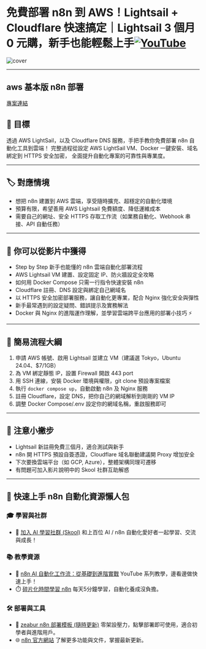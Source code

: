 # 免費部署 n8n 到 AWS！Lightsail + Cloudflare 快速搞定｜Lightsail 3 個月 0 元購，新手也能輕鬆上手[![YouTube](https://img.shields.io/badge/Watch%20on-YouTube-red?logo=youtube)](https://youtu.be/VsYy-1CHtns)

![cover](https://github.com/qwedsazxc78/ai-automation-n8n/blob/main/n8n/28-deploy-n8n-in-aws/cover.png?raw=true)

---

## aws 基本版 n8n 部署

[專案連結](https://github.com/qwedsazxc78/ai-automation-n8n/tree/main/cloud-ai/aws)

## 🎯 目標

透過 AWS LightSail，以及 Cloudflare DNS 服務，手把手教你免費部署 n8n 自動化工具到雲端！
完整過程從設定 AWS LightSail VM、Docker 一鍵安裝、域名綁定到 HTTPS 安全加密，
全面提升自動化專案的可靠性與專業度。

---

## 🏷️ 對應情境

* 想把 n8n 建置到 AWS 雲端，享受隨時擴充、超穩定的自動化環境
* 預算有限，希望善用 AWS Lightsail 免費額度、降低運維成本
* 需要自己的網址、安全 HTTPS 存取工作流（如業務自動化、Webhook 串接、API 自動任務）

---

## 📍 你可以從影片中獲得

* Step by Step 新手也能懂的 n8n 雲端自動化部署流程
* AWS Lightsail VM 建置、設定固定 IP、防火牆設定全攻略
* 如何用 Docker Compose 只需一行指令快速安裝 n8n
* Cloudflare 註冊、DNS 設定與綁定自己網域名
* 以 HTTPS 安全加密部署服務，讓自動化更專業，配合 Nginx 強化安全與彈性
* 新手最常遇到的設定疑問、錯誤提示及實務解法
* Docker 與 Nginx 的進階運作理解，並學習雲端跨平台應用的部署小技巧 ⚡️

---

## 🚀 簡易流程大綱

1. 申請 AWS 帳號、啟用 Lightsail 並建立 VM（建議選 Tokyo，Ubuntu 24.04、$7/1GB）
2. 為 VM 綁定靜態 IP，設置 Firewall 開啟 443 port
3. 用 SSH 連線，安裝 Docker 環境與權限，git clone 預設專案檔案
4. 執行 `docker compose up`，自動啟動 n8n 及 Nginx 服務
5. 註冊 Cloudflare，設定 DNS，把你自己的網域解析到剛剛的 VM IP
6. 調整 Docker Compose/.env 設定你的網域名稱，重啟服務即可

---

## 📝 注意小撇步

* Lightsail 新註冊免費三個月，適合測試與新手
* n8n 開 HTTPS 預設自簽憑證，Cloudflare 域名聯動建議開 Proxy 增加安全
* 下次要換雲端平台（如 GCP, Azure），整體架構同理可遷移
* 有問題可加入影片說明中的 Skool 社群互助解惑

---

## 🚀 快速上手 n8n 自動化資源懶人包

### 🎓 學習與社群

* 🔗 [加入 AI 學習社群 (Skool)](https://www.skool.com/ai-brain-alex/about?ref=5dde9b20e8e7432aa9a01df6e89685f4)
  和上百位 AI / n8n 自動化愛好者一起學習、交流與成長！

### 📚 教學資源

* 🎥 [n8n AI 自動化工作流：從基礎到進階實戰](https://youtube.com/playlist?list=PLUf88uk7T54I83MBdbuXgUuA8rVklF4FA&si=wHsQw8YJu-erSdLd)
  YouTube 系列教學，邊看邊做快速上手！
* ⏱️ [碎片化時間學習 n8n](https://youtube.com/playlist?list=PLUf88uk7T54Iv6LV2NFgdTghaX2cPhtgH&si=G3gj2qn179ZFUqAZ)
  每天5分鐘學習，自動化養成沒負擔。

### 🛠️ 部署與工具

* 🧩 [zeabur n8n 部署模板 (隨時更新)](https://zeabur.com/zh-TW/templates/0TUVZ7?referralCode=qwedsazxc78)
  零架設壓力，點擊部署即可使用，適合初學者與進階用戶。
* 🌐 [n8n 官方網站](https://n8n.io/)
  了解更多功能與文件，掌握最新更新。

